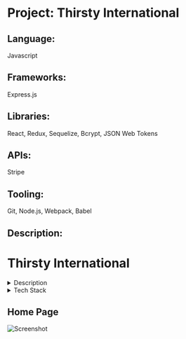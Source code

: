# Project: Thirsty International

## Language:
Javascript
## Frameworks:
Express.js
## Libraries:
React, Redux, Sequelize, Bcrypt, JSON Web Tokens
## APIs:
Stripe
## Tooling:
Git, Node.js, Webpack, Babel

## Description:

# Thirsty International

<details>
    <summary>Description</summary>
    An E-Commerce Platform that lets you buy exotic drinks found all over the world.We are currently carrying drinks from imported from the Philippines, China, Korea, Japan, and Mexico.
    Users are able to buy items and guest are able to view our products and add them to cart but need to create an account to checkout.
    Users are able to see their order history in their profile page and see their cart from the cart section of the platform.
</details>

<details>
    <summary>Tech Stack</summary>
    Javascript ||
    Express.js ||
    Node.js ||
    Git ||
    Webpack ||
    Babel ||
    React ||
    Redux ||
    Sequelize ||
    Bcrypt ||
    JSON Web Tokens ||
    Stripe
</details>


## Home Page
![Screenshot](hlandingpage.png)